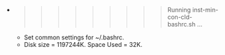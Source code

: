 * >>>>>>>>> Running inst-min-con-cld-bashrc.sh ...
  * Set common settings for ~/.bashrc.
  * Disk size = 1197244K. Space Used = 32K.
